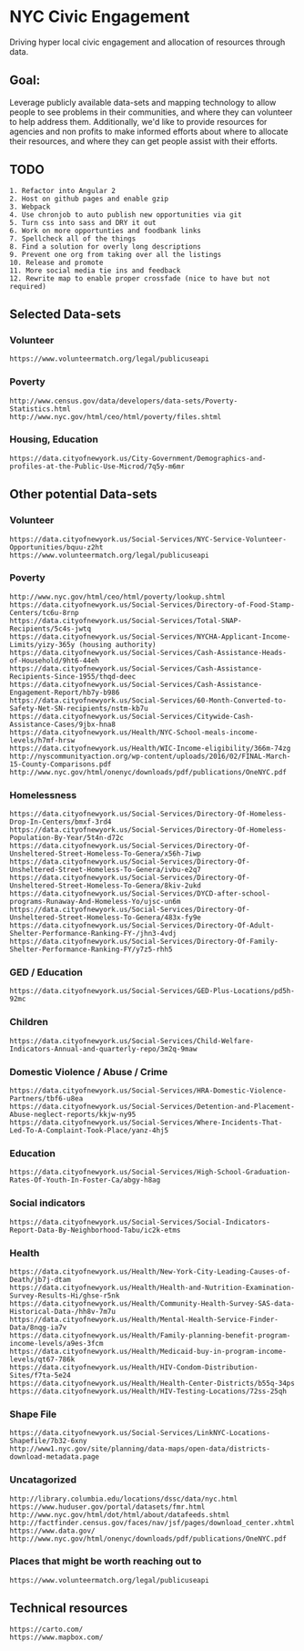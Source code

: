 # NYC Civic Engagement
Driving hyper local civic engagement and allocation of resources through data.

## Goal:
Leverage publicly available data-sets and mapping technology to allow people to see problems in their communities, and where they can volunteer to help address them.  Additionally, we'd like to provide resources for agencies and non profits to make informed efforts about where to allocate their resources, and where they can get people assist with their efforts.


## TODO
	1. Refactor into Angular 2
	2. Host on github pages and enable gzip
	3. Webpack
	4. Use chronjob to auto publish new opportunities via git
	5. Turn css into sass and DRY it out
	6. Work on more opportunties and foodbank links
	7. Spellcheck all of the things
	8. Find a solution for overly long descriptions
	9. Prevent one org from taking over all the listings
	10. Release and promote
	11. More social media tie ins and feedback
	12. Rewrite map to enable proper crossfade (nice to have but not required)



## Selected Data-sets

### Volunteer
	https://www.volunteermatch.org/legal/publicuseapi

### Poverty
	http://www.census.gov/data/developers/data-sets/Poverty-Statistics.html
	http://www.nyc.gov/html/ceo/html/poverty/files.shtml

### Housing, Education
	https://data.cityofnewyork.us/City-Government/Demographics-and-profiles-at-the-Public-Use-Microd/7q5y-m6mr

## Other potential Data-sets

### Volunteer
	https://data.cityofnewyork.us/Social-Services/NYC-Service-Volunteer-Opportunities/bquu-z2ht
	https://www.volunteermatch.org/legal/publicuseapi


### Poverty
	http://www.nyc.gov/html/ceo/html/poverty/lookup.shtml
	https://data.cityofnewyork.us/Social-Services/Directory-of-Food-Stamp-Centers/tc6u-8rnp
	https://data.cityofnewyork.us/Social-Services/Total-SNAP-Recipients/5c4s-jwtq
	https://data.cityofnewyork.us/Social-Services/NYCHA-Applicant-Income-Limits/yizy-365y (housing authority)
	https://data.cityofnewyork.us/Social-Services/Cash-Assistance-Heads-of-Household/9ht6-44eh
	https://data.cityofnewyork.us/Social-Services/Cash-Assistance-Recipients-Since-1955/thqd-deec
	https://data.cityofnewyork.us/Social-Services/Cash-Assistance-Engagement-Report/hb7y-b986
	https://data.cityofnewyork.us/Social-Services/60-Month-Converted-to-Safety-Net-SN-recipients/nstm-kb7u
	https://data.cityofnewyork.us/Social-Services/Citywide-Cash-Assistance-Cases/9jbx-hna8
	https://data.cityofnewyork.us/Health/NYC-School-meals-income-levels/h7mf-hrsw
	https://data.cityofnewyork.us/Health/WIC-Income-eligibility/366m-74zg
	http://nyscommunityaction.org/wp-content/uploads/2016/02/FINAL-March-15-County-Comparisons.pdf
	http://www.nyc.gov/html/onenyc/downloads/pdf/publications/OneNYC.pdf

### Homelessness
	https://data.cityofnewyork.us/Social-Services/Directory-Of-Homeless-Drop-In-Centers/bmxf-3rd4
	https://data.cityofnewyork.us/Social-Services/Directory-Of-Homeless-Population-By-Year/5t4n-d72c
	https://data.cityofnewyork.us/Social-Services/Directory-Of-Unsheltered-Street-Homeless-To-Genera/x56h-7iwp
	https://data.cityofnewyork.us/Social-Services/Directory-Of-Unsheltered-Street-Homeless-To-Genera/ivbu-e2q7
	https://data.cityofnewyork.us/Social-Services/Directory-Of-Unsheltered-Street-Homeless-To-Genera/8kiv-2ukd
	https://data.cityofnewyork.us/Social-Services/DYCD-after-school-programs-Runaway-And-Homeless-Yo/ujsc-un6m
	https://data.cityofnewyork.us/Social-Services/Directory-Of-Unsheltered-Street-Homeless-To-Genera/483x-fy9e
	https://data.cityofnewyork.us/Social-Services/Directory-Of-Adult-Shelter-Performance-Ranking-FY-/jhn3-4vdj
	https://data.cityofnewyork.us/Social-Services/Directory-Of-Family-Shelter-Performance-Ranking-FY/y7z5-rhh5

### GED / Education
	https://data.cityofnewyork.us/Social-Services/GED-Plus-Locations/pd5h-92mc

### Children
	https://data.cityofnewyork.us/Social-Services/Child-Welfare-Indicators-Annual-and-quarterly-repo/3m2q-9maw

### Domestic Violence / Abuse / Crime
	https://data.cityofnewyork.us/Social-Services/HRA-Domestic-Violence-Partners/tbf6-u8ea
	https://data.cityofnewyork.us/Social-Services/Detention-and-Placement-Abuse-neglect-reports/kkjw-ny95
	https://data.cityofnewyork.us/Social-Services/Where-Incidents-That-Led-To-A-Complaint-Took-Place/yanz-4hj5

### Education
	https://data.cityofnewyork.us/Social-Services/High-School-Graduation-Rates-Of-Youth-In-Foster-Ca/abgy-h8ag

### Social indicators
	https://data.cityofnewyork.us/Social-Services/Social-Indicators-Report-Data-By-Neighborhood-Tabu/ic2k-etms

### Health
	https://data.cityofnewyork.us/Health/New-York-City-Leading-Causes-of-Death/jb7j-dtam
	https://data.cityofnewyork.us/Health/Health-and-Nutrition-Examination-Survey-Results-Hi/ghse-r5nk
	https://data.cityofnewyork.us/Health/Community-Health-Survey-SAS-data-Historical-Data-/hh8v-7m7u
	https://data.cityofnewyork.us/Health/Mental-Health-Service-Finder-Data/8nqg-ia7v
	https://data.cityofnewyork.us/Health/Family-planning-benefit-program-income-levels/a9es-3fcm
	https://data.cityofnewyork.us/Health/Medicaid-buy-in-program-income-levels/qt67-786k
	https://data.cityofnewyork.us/Health/HIV-Condom-Distribution-Sites/f7ta-5e24
	https://data.cityofnewyork.us/Health/Health-Center-Districts/b55q-34ps
	https://data.cityofnewyork.us/Health/HIV-Testing-Locations/72ss-25qh

### Shape File
	https://data.cityofnewyork.us/Social-Services/LinkNYC-Locations-Shapefile/7b32-6xny
	http://www1.nyc.gov/site/planning/data-maps/open-data/districts-download-metadata.page

### Uncatagorized
	http://library.columbia.edu/locations/dssc/data/nyc.html
	https://www.huduser.gov/portal/datasets/fmr.html
	http://www.nyc.gov/html/dot/html/about/datafeeds.shtml
	http://factfinder.census.gov/faces/nav/jsf/pages/download_center.xhtml
	https://www.data.gov/
	http://www.nyc.gov/html/onenyc/downloads/pdf/publications/OneNYC.pdf

### Places that might be worth reaching out to
	https://www.volunteermatch.org/legal/publicuseapi

## Technical resources
	https://carto.com/
	https://www.mapbox.com/
